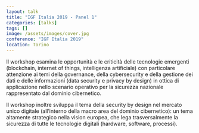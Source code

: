 ```yaml
---
layout: talk
title: "IGF Italia 2019 - Panel 1"
categories: [talks]
tags: []
image: /assets/images/cover.jpg
conference: "IGF Italia 2019"
location: Torino
---
```


Il workshop esamina le opportunità e le criticità delle tecnologie emergenti (blockchain, internet of things, intelligenza artificiale) con particolare attenzione ai temi della governance, della cybersecurity e della gestione dei dati e delle informazioni (data security e privacy by design) in ottica di applicazione nello scenario operativo per la sicurezza nazionale rappresentato dal dominio cibernetico.

Il workshop inoltre sviluppa il tema della security by design nel mercato unico digitale (all’interno della macro area del dominio cibernetico): un tema altamente strategico nella vision europea, che lega trasversalmente la sicurezza di tutte le tecnologie digitali (hardware, software, processi).
